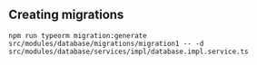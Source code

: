 ## Creating migrations
```
npm run typeorm migration:generate src/modules/database/migrations/migration1 -- -d src/modules/database/services/impl/database.impl.service.ts
```
